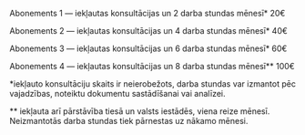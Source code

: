 Abonements 1 — iekļautas konsultācijas un 2 darba stundas mēnesī* <span>20€</span>

Abonements 2 — iekļautas konsultācijas un 4 darba stundas mēnesī* <span>40€</span>

Abonements 3 — iekļautas konsultācijas un 6 darba stundas mēnesī* <span>60€</span>

Abonements 4 — iekļautas konsultācijas un 8 darba stundas mēnesī** <span>100€</span>

*iekļauto konsultāciju skaits ir neierobežots, darba stundas var izmantot pēc vajadzības, noteiktu dokumentu sastādīšanai vai analīzei.

** iekļauta arī pārstāvība tiesā un valsts iestādēs, viena reize mēnesī. Neizmantotās darba stundas tiek pārnestas uz nākamo mēnesi.
